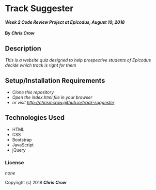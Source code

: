 # Track Suggester

#### _Week 2 Code Review Project at Epicodus, August 10, 2018_

#### By _**Chris Crow**_

## Description

_This is a website quiz designed to help prospective students of Epicodus decide which track is right for them_

## Setup/Installation Requirements

* _Clone this repository_
* _Open the index.html file in your browser_
* _or visit <http://chrismcrow.github.io/track-suggester>_


## Technologies Used

* HTML
* CSS
* Bootstrap
* JavaScript
* jQuery

### License

*none*

Copyright (c) 2018 **_Chris Crow_**
